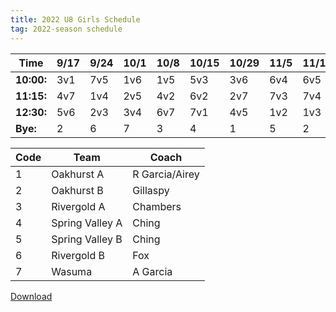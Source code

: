 ```yaml
---
title: 2022 U8 Girls Schedule
tag: 2022-season schedule
---
```


| Time      | 9/17  | 9/24  | 10/1  | 10/8  | 10/15 | 10/29 | 11/5  | 11/12 | 11/19
|-----------|-------|-------|-------|-------|-------|-------|-------|-------|-------
| **10:00:**| 3v1   | 7v5   | 1v6   | 1v5   | 5v3   | 3v6   | 6v4   | 6v5   | 4v3
| **11:15:**| 4v7   | 1v4   | 2v5   | 4v2   | 6v2   | 2v7   | 7v3   | 7v4   | 5v2
| **12:30:**| 5v6   | 2v3   | 3v4   | 6v7   | 7v1   | 4v5   | 1v2   | 1v3   | 6v1
| **Bye:**  | 2     | 6     | 7     | 3     |  4    | 1     | 5     | 2     | 7


| Code  | Team            | Coach                         
|-------|-----------------|---------------
| 1     | Oakhurst A      | R Garcia/Airey
| 2     | Oakhurst B      | Gillaspy
| 3     | Rivergold A     | Chambers
| 4     | Spring Valley A | Ching
| 5     | Spring Valley B | Ching
| 6     | Rivergold B     | Fox
| 7     | Wasuma          | A Garcia


[Download](/schedules/2022/MAYSL-2022-U8-girls.pdf)
